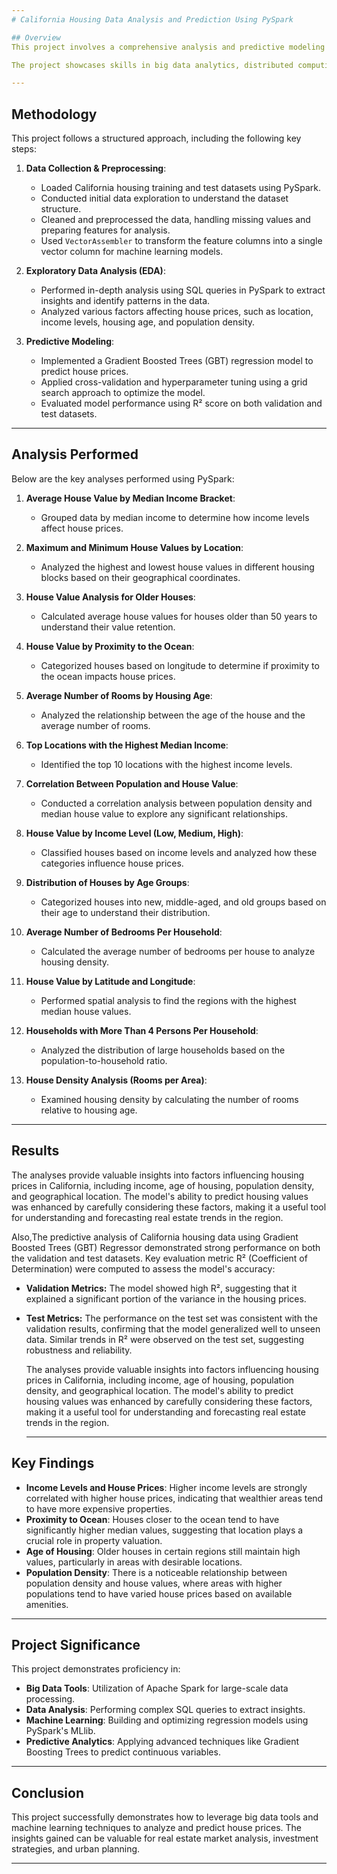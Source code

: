 ```yaml
---
# California Housing Data Analysis and Prediction Using PySpark

## Overview
This project involves a comprehensive analysis and predictive modeling of the California Housing dataset using Apache Spark (PySpark). The goal of the project is to derive insights from the dataset through exploratory data analysis (EDA) and to build a predictive model to estimate house prices based on various features, such as location, median income, and housing characteristics.

The project showcases skills in big data analytics, distributed computing, data wrangling, and machine learning, making it an ideal addition to your resume for roles related to data analysis, data science, or machine learning engineering.

---
```

## Methodology
This project follows a structured approach, including the following key steps:

1. **Data Collection & Preprocessing**:
   - Loaded California housing training and test datasets using PySpark.
   - Conducted initial data exploration to understand the dataset structure.
   - Cleaned and preprocessed the data, handling missing values and preparing features for analysis.
   - Used `VectorAssembler` to transform the feature columns into a single vector column for machine learning models.

2. **Exploratory Data Analysis (EDA)**:
   - Performed in-depth analysis using SQL queries in PySpark to extract insights and identify patterns in the data.
   - Analyzed various factors affecting house prices, such as location, income levels, housing age, and population density.

3. **Predictive Modeling**:
   - Implemented a Gradient Boosted Trees (GBT) regression model to predict house prices.
   - Applied cross-validation and hyperparameter tuning using a grid search approach to optimize the model.
   - Evaluated model performance using R² score on both validation and test datasets.
     
---

## Analysis Performed
Below are the key analyses performed using PySpark:

1. **Average House Value by Median Income Bracket**:
   - Grouped data by median income to determine how income levels affect house prices.

2. **Maximum and Minimum House Values by Location**:
   - Analyzed the highest and lowest house values in different housing blocks based on their geographical coordinates.

3. **House Value Analysis for Older Houses**:
   - Calculated average house values for houses older than 50 years to understand their value retention.

4. **House Value by Proximity to the Ocean**:
   - Categorized houses based on longitude to determine if proximity to the ocean impacts house prices.

5. **Average Number of Rooms by Housing Age**:
   - Analyzed the relationship between the age of the house and the average number of rooms.

6. **Top Locations with the Highest Median Income**:
   - Identified the top 10 locations with the highest income levels.

7. **Correlation Between Population and House Value**:
   - Conducted a correlation analysis between population density and median house value to explore any significant relationships.

8. **House Value by Income Level (Low, Medium, High)**:
   - Classified houses based on income levels and analyzed how these categories influence house prices.

9. **Distribution of Houses by Age Groups**:
   - Categorized houses into new, middle-aged, and old groups based on their age to understand their distribution.

10. **Average Number of Bedrooms Per Household**:
    - Calculated the average number of bedrooms per house to analyze housing density.

11. **House Value by Latitude and Longitude**:
    - Performed spatial analysis to find the regions with the highest median house values.

12. **Households with More Than 4 Persons Per Household**:
    - Analyzed the distribution of large households based on the population-to-household ratio.

13. **House Density Analysis (Rooms per Area)**:
    - Examined housing density by calculating the number of rooms relative to housing age.

---
## Results
   The analyses provide valuable insights into factors influencing housing prices in California, including income, age of housing, population density, and geographical location. The model's ability to predict housing values was enhanced by carefully considering these factors, making it a useful tool for understanding and forecasting real estate trends in the region.

   Also,The predictive analysis of California housing data using Gradient Boosted Trees (GBT) Regressor demonstrated strong performance on both the validation and test datasets.
Key evaluation metric R² (Coefficient of Determination) were computed to assess the model's accuracy:

- **Validation Metrics:** The model showed high R², suggesting that it explained a significant portion of the variance in the housing prices.

- **Test Metrics:** The performance on the test set was consistent with the validation results, confirming that the model generalized well to unseen data. Similar trends in R² were observed on the test set, suggesting robustness and reliability.

  The analyses provide valuable insights into factors influencing housing prices in California, including income, age of housing, population density, and geographical location. The model's ability to predict housing values was enhanced by carefully considering these factors, making it a useful tool for understanding and forecasting real estate trends in the region.

  ---
## Key Findings
- **Income Levels and House Prices**: Higher income levels are strongly correlated with higher house prices, indicating that wealthier areas tend to have more expensive properties.
- **Proximity to Ocean**: Houses closer to the ocean tend to have significantly higher median values, suggesting that location plays a crucial role in property valuation.
- **Age of Housing**: Older houses in certain regions still maintain high values, particularly in areas with desirable locations.
- **Population Density**: There is a noticeable relationship between population density and house values, where areas with higher populations tend to have varied house prices based on available amenities.
---
## Project Significance
This project demonstrates proficiency in:
- **Big Data Tools**: Utilization of Apache Spark for large-scale data processing.
- **Data Analysis**: Performing complex SQL queries to extract insights.
- **Machine Learning**: Building and optimizing regression models using PySpark's MLlib.
- **Predictive Analytics**: Applying advanced techniques like Gradient Boosting Trees to predict continuous variables.
---
## Conclusion
This project successfully demonstrates how to leverage big data tools and machine learning techniques to analyze and predict house prices.
The insights gained can be valuable for real estate market analysis, investment strategies, and urban planning.

---
